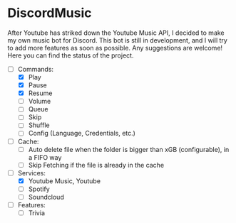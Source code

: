 # DiscordMusic

After Youtube has striked down the Youtube Music API, I decided to make my own music bot for Discord. This bot is still in development, and I will try to add more features as soon as possible.
Any suggestions are welcome! Here you can find the status of the project.

- [ ] Commands:
    - [x] Play
    - [x] Pause
    - [x] Resume
    - [ ] Volume
    - [ ] Queue
    - [ ] Skip
    - [ ] Shuffle
    - [ ] Config (Language, Credentials, etc.)

- [ ] Cache:
    - [ ] Auto delete file when the folder is bigger than xGB (configurable), in a FIFO way
    - [ ] Skip Fetching if the file is already in the cache

- [ ] Services:
    - [x] Youtube Music, Youtube
    - [ ] Spotify
    - [ ] Soundcloud

- [ ] Features:
    - [ ] Trivia